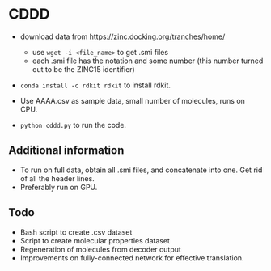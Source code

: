 # CDDD

- download data from https://zinc.docking.org/tranches/home/
    - use `wget -i <file_name>` to get .smi files
    - each .smi file has the notation and some number (this number turned out to be the ZINC15 identifier)

- `conda install -c rdkit rdkit` to install rdkit.

- Use AAAA.csv as sample data, small number of molecules, runs on CPU.

- `python cddd.py` to run the code.

## Additional information

- To run on full data, obtain all .smi files, and concatenate into one. Get rid of all the header lines.
- Preferably run on GPU.

## Todo

- Bash script to create .csv dataset
- Script to create molecular properties dataset
- Regeneration of molecules from decoder output
- Improvements on fully-connected network for effective translation.
    
